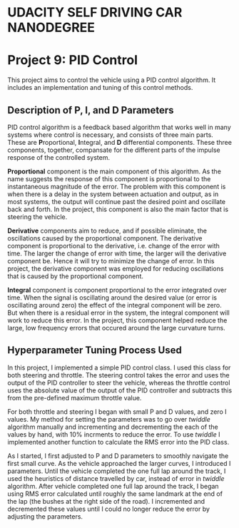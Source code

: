 # UDACITY SELF DRIVING CAR NANODEGREE 
# Project 9: PID Control

This project aims to control the vehicle using a PID control algorithm. It includes an implementation and tuning of this control methods.

## Description of P, I, and D Parameters
PID control algorithm is a feedback based algorithm that works well in many systems where control is necessary, and consists of three main parts. These are **P**roportional, **I**ntegral, and **D** differential components. These three components, together, compansate for the different parts of the impulse response of the controlled system.

**Proportional** component is the main component of this algorithm. As the name suggests the response of this component is proportional to the instantaneous magnitude of the error. The problem with this component is when there is a delay in the system between actuation and output, as in most systems, the output will continue past the desired point and oscillate back and forth. In the project, this component is also the main factor that is steering the vehicle.

**Derivative** components aim to reduce, and if possible eliminate, the oscillations caused by the proportional component. The derivative component is proportional to the derivative, i.e. change of the error with time. The larger the change of error with time, the larger will the derivative component be. Hence it will try to minimize the change of error. In this project, the derivative component was employed for reducing oscillations that is caused by the proportional component.

**Integral** component is component proportional to the error integrated over time. When the signal is oscillating around the desired value (or error is oscillating around zero) the effect of the integral component will be zero. But when there is a residual error in the system, the integral component will work to reduce this error. In the project, this component helped reduce the large, low frequency errors that occured around the large curvature turns.


## Hyperparameter Tuning Process Used
In this project, I implemented a simple PID control class. I used this class for both steering and throttle. The steering control takes the error and uses the output of the PID controller to steer the vehicle, whereas  the throttle control uses the absolute value of the output of the PID controller and subtracts this from the pre-defined maximum throttle value.

For both throttle and steering I began with small P and D values, and zero I values. My method for setting the parameters was to go over _twiddle_ algorithm manually and incrementing and decrementing the each of the values by hand, with 10% incrments to reduce the error. To use _twiddle_ I implemented another function to calculate the RMS error into the PID class.

As I started, I first adjusted to P and D parameters to smoothly navigate the first small curve. As the vehicle approached the larger curves, I introduced I parameters.  Until the vehicle completed the one full lap around the track, I used the heuristics of distance travelled by car, instead of error in _twiddle_ algorithm. After vehicle completed one full lap around the track, I began using RMS error calculated until roughly the same landmark at the end of the lap (the bushes at the right side of the road). I incremented and decremented these values until I could no longer reduce the error by adjusting the parameters.

